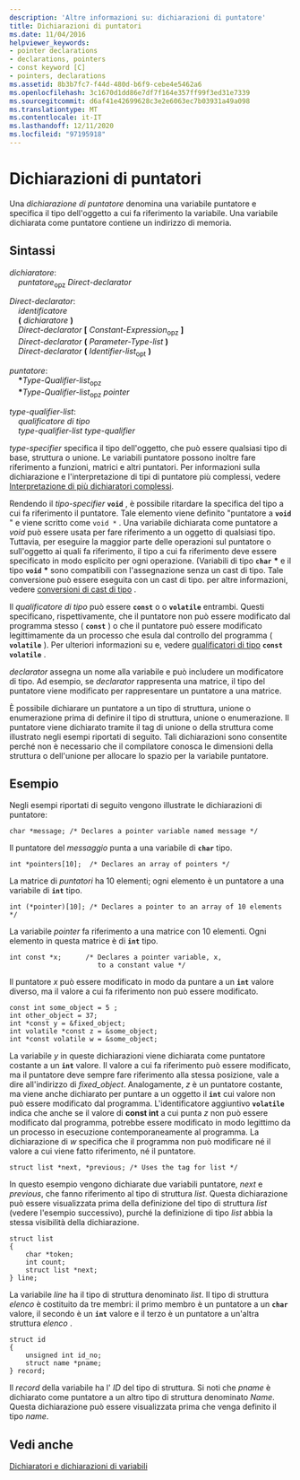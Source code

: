 ```yaml
---
description: 'Altre informazioni su: dichiarazioni di puntatore'
title: Dichiarazioni di puntatori
ms.date: 11/04/2016
helpviewer_keywords:
- pointer declarations
- declarations, pointers
- const keyword [C]
- pointers, declarations
ms.assetid: 8b3b7fc7-f44d-480d-b6f9-cebe4e5462a6
ms.openlocfilehash: 3c1670d1dd86e7df7f164e357ff99f3ed31e7339
ms.sourcegitcommit: d6af41e42699628c3e2e6063ec7b03931a49a098
ms.translationtype: MT
ms.contentlocale: it-IT
ms.lasthandoff: 12/11/2020
ms.locfileid: "97195918"
---
```

# <a name="pointer-declarations"></a>Dichiarazioni di puntatori

Una *dichiarazione di puntatore* denomina una variabile puntatore e specifica il tipo dell'oggetto a cui fa riferimento la variabile. Una variabile dichiarata come puntatore contiene un indirizzo di memoria.

## <a name="syntax"></a>Sintassi

*dichiaratore*:<br/>
&nbsp;&nbsp;&nbsp;&nbsp;*puntatore*<sub>opz</sub> *Direct-declarator*

*Direct-declarator*:<br/>
&nbsp;&nbsp;&nbsp;&nbsp;*identificatore*<br/>
&nbsp;&nbsp;&nbsp;&nbsp;**(** *dichiaratore* **)**<br/>
&nbsp;&nbsp;&nbsp;&nbsp;*Direct-declarator* **[** *Constant-Expression*<sub>opz</sub> **]**<br/>
&nbsp;&nbsp;&nbsp;&nbsp;*Direct-declarator* **(** *Parameter-Type-list* **)**<br/>
&nbsp;&nbsp;&nbsp;&nbsp;*Direct-declarator* **(** *Identifier-list*<sub>opt</sub> **)**

*puntatore*:<br/>
&nbsp;&nbsp;&nbsp;&nbsp;<strong>\*</strong>*Type-Qualifier-list*<sub>opz</sub><br/>
&nbsp;&nbsp;&nbsp;&nbsp;<strong>\*</strong>*Type-Qualifier-list*<sub>opz</sub> *pointer*

*type-qualifier-list*:<br/>
&nbsp;&nbsp;&nbsp;&nbsp;*qualificatore di tipo*<br/>
&nbsp;&nbsp;&nbsp;&nbsp;*type-qualifier-list* *type-qualifier*

*type-specifier* specifica il tipo dell'oggetto, che può essere qualsiasi tipo di base, struttura o unione. Le variabili puntatore possono inoltre fare riferimento a funzioni, matrici e altri puntatori. Per informazioni sulla dichiarazione e l'interpretazione di tipi di puntatore più complessi, vedere [Interpretazione di più dichiaratori complessi](../c-language/interpreting-more-complex-declarators.md).

Rendendo il *tipo-specifier* **`void`** , è possibile ritardare la specifica del tipo a cui fa riferimento il puntatore. Tale elemento viene definito "puntatore a **`void`** " e viene scritto come `void *` . Una variabile dichiarata come puntatore a *void* può essere usata per fare riferimento a un oggetto di qualsiasi tipo. Tuttavia, per eseguire la maggior parte delle operazioni sul puntatore o sull'oggetto ai quali fa riferimento, il tipo a cui fa riferimento deve essere specificato in modo esplicito per ogni operazione. (Variabili di tipo **`char`** <strong>\*</strong> e il tipo **`void`** <strong>\*</strong> sono compatibili con l'assegnazione senza un cast di tipo. Tale conversione può essere eseguita con un cast di tipo. per altre informazioni, vedere [conversioni di cast di tipo](../c-language/type-cast-conversions.md) .

Il *qualificatore di tipo* può essere **`const`** o o **`volatile`** entrambi. Questi specificano, rispettivamente, che il puntatore non può essere modificato dal programma stesso ( **`const`** ) o che il puntatore può essere modificato legittimamente da un processo che esula dal controllo del programma ( **`volatile`** ). Per ulteriori informazioni su e, vedere [qualificatori di tipo](../c-language/type-qualifiers.md) **`const`** **`volatile`** .

*declarator* assegna un nome alla variabile e può includere un modificatore di tipo. Ad esempio, se *declarator* rappresenta una matrice, il tipo del puntatore viene modificato per rappresentare un puntatore a una matrice.

È possibile dichiarare un puntatore a un tipo di struttura, unione o enumerazione prima di definire il tipo di struttura, unione o enumerazione. Il puntatore viene dichiarato tramite il tag di unione o della struttura come illustrato negli esempi riportati di seguito. Tali dichiarazioni sono consentite perché non è necessario che il compilatore conosca le dimensioni della struttura o dell'unione per allocare lo spazio per la variabile puntatore.

## <a name="examples"></a>Esempio

Negli esempi riportati di seguito vengono illustrate le dichiarazioni di puntatore:

```
char *message; /* Declares a pointer variable named message */
```

Il puntatore del *messaggio* punta a una variabile di **`char`** tipo.

```
int *pointers[10];  /* Declares an array of pointers */
```

La matrice di *puntatori* ha 10 elementi; ogni elemento è un puntatore a una variabile di **`int`** tipo.

```
int (*pointer)[10]; /* Declares a pointer to an array of 10 elements */
```

La variabile *pointer* fa riferimento a una matrice con 10 elementi. Ogni elemento in questa matrice è di **`int`** tipo.

```
int const *x;      /* Declares a pointer variable, x,
                      to a constant value */
```

Il puntatore *x* può essere modificato in modo da puntare a un **`int`** valore diverso, ma il valore a cui fa riferimento non può essere modificato.

```
const int some_object = 5 ;
int other_object = 37;
int *const y = &fixed_object;
int volatile *const z = &some_object;
int *const volatile w = &some_object;
```

La variabile *y* in queste dichiarazioni viene dichiarata come puntatore costante a un **`int`** valore. Il valore a cui fa riferimento può essere modificato, ma il puntatore deve sempre fare riferimento alla stessa posizione, vale a dire all'indirizzo di *fixed_object*. Analogamente, *z* è un puntatore costante, ma viene anche dichiarato per puntare a un oggetto il **`int`** cui valore non può essere modificato dal programma. L'identificatore aggiuntivo **`volatile`** indica che anche se il valore di **const int** a cui punta *z* non può essere modificato dal programma, potrebbe essere modificato in modo legittimo da un processo in esecuzione contemporaneamente al programma. La dichiarazione di *w* specifica che il programma non può modificare né il valore a cui viene fatto riferimento, né il puntatore.

```
struct list *next, *previous; /* Uses the tag for list */
```

In questo esempio vengono dichiarate due variabili puntatore, *next* e *previous*, che fanno riferimento al tipo di struttura *list*. Questa dichiarazione può essere visualizzata prima della definizione del tipo di struttura *list* (vedere l'esempio successivo), purché la definizione di tipo *list* abbia la stessa visibilità della dichiarazione.

```
struct list
{
    char *token;
    int count;
    struct list *next;
} line;
```

La variabile *line* ha il tipo di struttura denominato *list*. Il tipo di struttura *elenco* è costituito da tre membri: il primo membro è un puntatore a un **`char`** valore, il secondo è un **`int`** valore e il terzo è un puntatore a un'altra struttura *elenco* .

```
struct id
{
    unsigned int id_no;
    struct name *pname;
} record;
```

Il *record* della variabile ha l' *ID* del tipo di struttura. Si noti che *pname* è dichiarato come puntatore a un altro tipo di struttura denominato *Name*. Questa dichiarazione può essere visualizzata prima che venga definito il tipo *name*.

## <a name="see-also"></a>Vedi anche

[Dichiaratori e dichiarazioni di variabili](../c-language/declarators-and-variable-declarations.md)
